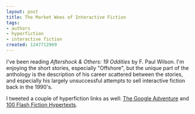 ```yaml
---
layout: post
title: The Market Woes of Interactive Fiction
tags:
- authors
- hyperfiction
- interactive fiction
created: 1247712969
---
```

I've been reading *Aftershock & Others: 19 Oddities* by F. Paul Wilson.  I'm enjoying the short stories, especially "Offshore", but the unique part of the anthology is the description of his career scattered between the stories, and especially his largely unsuccessful attempts to sell interactive fiction back in the 1990's.<!--break-->

I tweeted a couple of hyperfiction links as well:  [The Google Adventure](http://blogoscoped.com/googleadventure/) and [100 Flash Fiction Hypertexts](http://susangibb.net/blog2/my-work/one-hundred-stories-project/).
